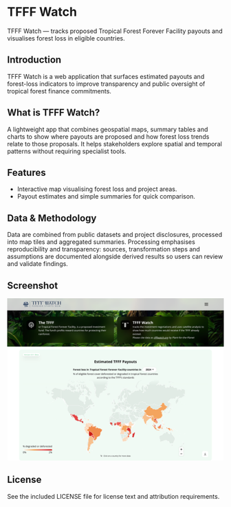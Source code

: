# TFFF Watch

TFFF Watch — tracks proposed Tropical Forest Forever Facility payouts and visualises forest loss in eligible countries.

## Introduction

TFFF Watch is a web application that surfaces estimated payouts and forest-loss indicators to improve transparency and public oversight of tropical forest finance commitments.

## What is TFFF Watch?

A lightweight app that combines geospatial maps, summary tables and charts to show where payouts are proposed and how forest loss trends relate to those proposals. It helps stakeholders explore spatial and temporal patterns without requiring specialist tools.

## Features

- Interactive map visualising forest loss and project areas.
- Payout estimates and simple summaries for quick comparison.

## Data & Methodology

Data are combined from public datasets and project disclosures, processed into map tiles and aggregated summaries. Processing emphasises reproducibility and transparency: sources, transformation steps and assumptions are documented alongside derived results so users can review and validate findings.

## Screenshot

![TFFF Watch Screenshot](https://github.com/Plant-for-the-Planet-org/TFFF-Watch/blob/a2182946a484b38a4ba7192122447b9331c3505f/tfffwatch.org_.png)

## License

See the included LICENSE file for license text and attribution requirements.
